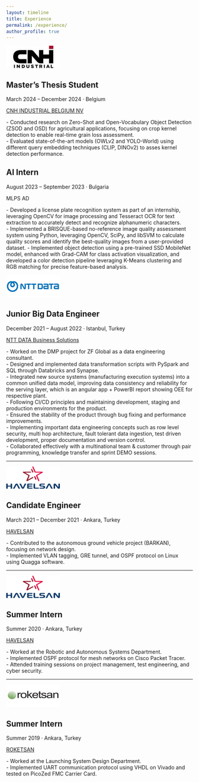 ```yaml
---
layout: timeline
title: Experience
permalink: /experience/
author_profile: true
---
```

<div class="timeline-item">
  <a href="https://www.cnh.com" target="_blank">
    <img src="../images/cnh.jpg" alt="CNH Logo" class="company-logo" style="width: 145px; height: 60px; !important;">
  </a>
  <div>
    <h2 class="position-title">Master’s Thesis Student</h2>
    <p class="dates-location">March 2024 – December 2024 · Belgium</p>
    <p class="company-name">
      <a href="https://www.cnh.com" target="_blank">CNH INDUSTRIAL BELGIUM NV</a>
    </p>
    <p class="explanation">
      - Conducted research on Zero-Shot and Open-Vocabulary Object Detection (ZSOD and OSD) for agricultural applications, focusing on crop kernel detection to enable real-time grain loss assessment.<br> 
      - Evaluated state-of-the-art models (OWLv2 and YOLO-World) using different query embedding techniques (CLIP, DINOv2) to asses kernel detection performance.
    </p>
  </div>
</div>

<div class="timeline-item">
  <div>
    <h2 class="position-title">AI Intern</h2>
    <p class="dates-location">August 2023 – September 2023 · Bulgaria</p>
    <p class="company-name">
      <span class="blue-text">MLPS AD</span>
    </p>
    <p class="explanation">
      - Developed a license plate recognition system as part of an internship, leveraging OpenCV for image processing and Tesseract OCR for text extraction to accurately detect and recognize alphanumeric characters.<br> 
      - Implemented a BRISQUE-based no-reference image quality assessment system using Python, leveraging OpenCV, SciPy, and libSVM to calculate quality scores and identify the best-quality images from a user-provided dataset.
      - Implemented object detection using a pre-trained SSD MobileNet model, enhanced with Grad-CAM for class activation visualization, and developed a color detection pipeline leveraging K-Means clustering and RGB matching for precise feature-based analysis.
    </p>
  </div>
</div>


<div class="timeline-item">
  <a href="https://nttdata-solutions.com/tr/" target="_blank">
    <img src="../images/ntt.png" alt="NTT DATA Logo" class="company-logo" style="width: 145px; height: 60px; !important;">
  </a>
  <div>
    <h2 class="position-title">Junior Big Data Engineer</h2>
    <p class="dates-location">December 2021 – August 2022 · Istanbul, Turkey</p>
    <p class="company-name">
      <a href="https://nttdata-solutions.com/tr/" target="_blank">NTT DATA Business Solutions</a>
    </p>
    <p class="explanation">
      - Worked on the DMP project for ZF Global as a data engineering consultant.<br>
      - Designed and implemented data transformation scripts with PySpark and SQL through Databricks and Synapse.<br>
      - Integrated new source systems (manufacturing execution systems) into a common unified data model, improving data consistency and reliability for the serving layer, which is an angular app + PowerBI report showing OEE for respective plant.<br>
      - Following CI/CD principles and maintaining development, staging and production environments for the product.<br>
      - Ensured the stability of the product through bug fixing and performance improvements.<br>
      - Implementing important data engineering concepts such as row level security, multi hop architecture, fault tolerant data ingestion, test driven development, proper documentation and version control.<br>
      - Collaborated effectively with a multinational team & customer through pair programming, knowledge transfer and sprint DEMO sessions.
    </p>
  </div>
</div>

---

<div class="timeline-item">
  <a href="https://www.havelsan.com/en" target="_blank">
    <img src="../images/havelsan2.png" alt="HAVELSAN Logo" class="company-logo" style="width: 145px; height: 60px; !important;">
  </a>
  <div>
    <h2 class="position-title">Candidate Engineer</h2>
    <p class="dates-location">March 2021 – December 2021 · Ankara, Turkey</p>
    <p class="company-name">
      <a href="https://www.havelsan.com/en" target="_blank">HAVELSAN</a>
    </p>
    <p class="explanation">
      - Contributed to the autonomous ground vehicle project (BARKAN), focusing on network design.<br>
      - Implemented VLAN tagging, GRE tunnel, and OSPF protocol on Linux using Quagga software.
    </p>
  </div>
</div>

---

<div class="timeline-item">
  <a href="https://www.havelsan.com/en" target="_blank">
    <img src="../images/havelsan2.png" alt="HAVELSAN Logo" class="company-logo" style="width: 145px; height: 60px; !important;">
  </a>
  <div>
    <h2 class="position-title">Summer Intern</h2>
    <p class="dates-location">Summer 2020 · Ankara, Turkey</p>
    <p class="company-name">
      <a href="https://www.havelsan.com/en" target="_blank">HAVELSAN</a>
    </p>
    <p class="explanation">
      - Worked at the Robotic and Autonomous Systems Department.<br>
      - Implemented OSPF protocol for mesh networks on Cisco Packet Tracer.<br>
      - Attended training sessions on project management, test engineering, and cyber security.
    </p>
  </div>
</div>

---

<div class="timeline-item">
  <a href="https://www.roketsan.com.tr/en" target="_blank">
    <img src="../images/roketsan.jpg" alt="ROKETSAN Logo" class="company-logo" style="width: 145px; height: 60px; !important;">
  </a>
  <div>
    <h2 class="position-title">Summer Intern</h2>
    <p class="dates-location">Summer 2019 · Ankara, Turkey</p>
    <p class="company-name">
      <a href="https://www.roketsan.com.tr/en" target="_blank">ROKETSAN</a>
    </p>
    <p class="explanation">
      - Worked at the Launching System Design Department.<br>
      - Implemented UART communication protocol using VHDL on Vivado and tested on PicoZed FMC Carrier Card.
    </p>
  </div>
</div>
